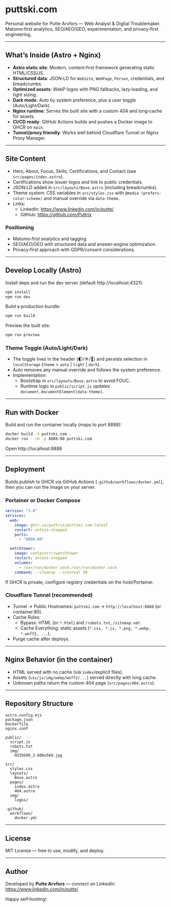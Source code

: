 # puttski.com

Personal website for Putte Arvfors — Web Analyst & Digital Troublemaker.  
Matomo‑first analytics, SEO/AEO/GEO, experimentation, and privacy‑first engineering.

---

## What’s Inside (Astro + Nginx)

- **Astro static site**: Modern, content‑first framework generating static HTML/CSS/JS.
- **Structured data**: JSON‑LD for `WebSite`, `WebPage`, `Person`, credentials, and breadcrumbs.
- **Optimized assets**: WebP logos with PNG fallbacks, lazy‑loading, and tight sizing.
- **Dark mode**: Auto by system preference, plus a user toggle (Auto/Light/Dark).
- **Nginx runtime**: Serves the built site with a custom 404 and long‑cache for assets.
- **CI/CD ready**: GitHub Actions builds and pushes a Docker image to GHCR on `main`.
- **Tunnel/proxy friendly**: Works well behind Cloudflare Tunnel or Nginx Proxy Manager.

---

## Site Content

- Hero, About, Focus, Skills, Certifications, and Contact (see `src/pages/index.astro`).
- Certifications show issuer logos and link to public credentials.
- JSON‑LD added in `src/layouts/Base.astro` (including breadcrumbs).
- Theme system: CSS variables in `src/styles.css` with `@media (prefers-color-scheme)` and manual override via `data-theme`.
- Links:
  - LinkedIn: https://www.linkedin.com/in/putte/
  - GitHub: https://github.com/Puttrix

### Positioning

- Matomo‑first analytics and tagging.
- SEO/AEO/GEO with structured data and answer‑engine optimization.
- Privacy‑first approach with GDPR/consent considerations.

---

## Develop Locally (Astro)

Install deps and run the dev server (default http://localhost:4321):

```bash
npm install
npm run dev
```

Build a production bundle:

```bash
npm run build
```

Preview the built site:

```bash
npm run preview
```

### Theme Toggle (Auto/Light/Dark)

- The toggle lives in the header (🌓/☀️/🌙) and persists selection in `localStorage` (`theme` = `auto` | `light` | `dark`).
- Auto removes any manual override and follows the system preference.
- Implementation:
  - Bootstrap in `src/layouts/Base.astro` to avoid FOUC.
  - Runtime logic in `public/script.js` updates `document.documentElement[data-theme]`.

---

## Run with Docker

Build and run the container locally (maps to port 8888):

```bash
docker build -t puttski.com .
docker run --rm -p 8888:80 puttski.com
```

Open http://localhost:8888

---

## Deployment

Builds publish to GHCR via GitHub Actions (`.github/workflows/docker.yml`), then you can run the image on your server.

### Portainer or Docker Compose

```yaml
version: "3.8"
services:
  web:
    image: ghcr.io/puttrix/puttski.com:latest
    restart: unless-stopped
    ports:
      - "8888:80"

  watchtower:
    image: containrrr/watchtower
    restart: unless-stopped
    volumes:
      - /var/run/docker.sock:/var/run/docker.sock
    command: --cleanup --interval 30
```

If GHCR is private, configure registry credentials on the host/Portainer.

### Cloudflare Tunnel (recommended)

- Tunnel → Public Hostnames: `puttski.com` → `http://localhost:8888` (or container:80).
- Cache Rules:
  - Bypass: HTML (or `*.html`) and `/robots.txt`, `/sitemap.xml`.
  - Cache Everything: static assets (`*.css, *.js, *.png, *.webp, *.woff2, ...`).
- Purge cache after deploys.

---

## Nginx Behavior (in the container)

- HTML served with no cache (via `index`/explicit files).
- Assets (`css/js/img/webp/woff2/...`) served directly with long cache.
- Unknown paths return the custom 404 page (`src/pages/404.astro`).

---

## Repository Structure

```
astro.config.mjs
package.json
Dockerfile
nginx.conf

public/
  script.js
  robots.txt
  img/
    H3I0509_2-600x569.jpg

src/
  styles.css
  layouts/
    Base.astro
  pages/
    index.astro
    404.astro
  img/
    logos/

.github/
  workflows/
    docker.yml
```

---

## License

MIT License — free to use, modify, and deploy.

---

## Author

Developed by **Putte Arvfors** — connect on LinkedIn: https://www.linkedin.com/in/putte/

Happy self‑hosting!

